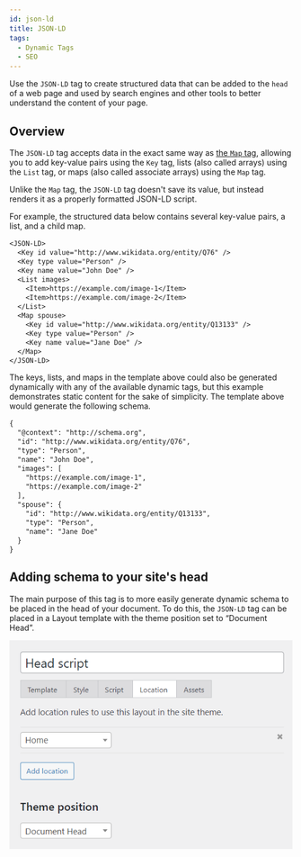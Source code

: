 ```yaml
---
id: json-ld
title: JSON-LD
tags:
  - Dynamic Tags
  - SEO
---
```

Use the `JSON-LD` tag to create structured data that can be added to the `head` of a web page and used by search engines and other tools to better understand the content of your page.

## Overview

The `JSON-LD` tag accepts data in the exact same way as [the `Map` tag](/docs/learning-guides/dynamic-tags/map), allowing you to add key-value pairs using the `Key` tag, lists (also called arrays) using the `List` tag, or maps (also called associate arrays) using the `Map` tag.

Unlike the `Map` tag, the `JSON-LD` tag doesn't save its value, but instead renders it as a properly formatted JSON-LD script.

For example, the structured data below contains several key-value pairs, a list, and a child map.

```markup
<JSON-LD>
  <Key id value="http://www.wikidata.org/entity/Q76" />
  <Key type value="Person" />
  <Key name value="John Doe" />
  <List images>
    <Item>https://example.com/image-1</Item>
    <Item>https://example.com/image-2</Item>
  </List>
  <Map spouse>
    <Key id value="http://www.wikidata.org/entity/Q13133" />
    <Key type value="Person" />
    <Key name value="Jane Doe" />      
  </Map>
</JSON-LD>
```

The keys, lists, and maps in the template above could also be generated dynamically with any of the available dynamic tags, but this example demonstrates static content for the sake of simplicity. The template above would generate the following schema.

```markup
{
  "@context": "http://schema.org",
  "id": "http://www.wikidata.org/entity/Q76",
  "type": "Person",
  "name": "John Doe",
  "images": [
    "https://example.com/image-1",
    "https://example.com/image-2"
  ],
  "spouse": {
    "id": "http://www.wikidata.org/entity/Q13133",
    "type": "Person",
    "name": "Jane Doe"
  }
}
```

## Adding schema to your site's head

The main purpose of this tag is to more easily generate dynamic schema to be placed in the head of your document. To do this, the `JSON-LD` tag can be placed in a Layout template with the theme position set to “Document Head”.

![](./xCIMrKkgHKVmvKIe3TgxfJPWw.png)